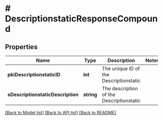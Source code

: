# # DescriptionstaticResponseCompound

## Properties

Name | Type | Description | Notes
------------ | ------------- | ------------- | -------------
**pkiDescriptionstaticID** | **int** | The unique ID of the Descriptionstatic |
**sDescriptionstaticDescription** | **string** | The description of the Descriptionstatic |

[[Back to Model list]](../../README.md#models) [[Back to API list]](../../README.md#endpoints) [[Back to README]](../../README.md)
